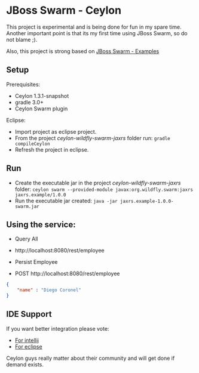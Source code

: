 # JBoss Swarm - Ceylon

This project is experimental and is being done for fun in my spare time. Another important point is that its my first time using JBoss Swarm, so do not blame ;).

Also, this project is strong based on [JBoss Swarm - Examples](https://github.com/wildfly-swarm/wildfly-swarm-examples/tree/master/jpa-jaxrs-cdi)

## Setup

Prerequisites:
- Ceylon 1.3.1-snapshot
- gradle 3.0+
- Ceylon Swarm plugin

Eclipse:
- Import project as eclipse project.
- From the project _ceylon-wildfly-swarm-jaxrs_ folder run: `gradle compileCeylon`
- Refresh the project in eclipse.

## Run

- Create the executable jar in the project _ceylon-wildfly-swarm-jaxrs_ folder: `ceylon swarm --provided-module javax:org.wildfly.swarm:jaxrs jaxrs.example/1.0.0`
- Run the executable jar created: `java -jar jaxrs.example-1.0.0-swarm.jar`

## Using the service:

- Query All
 - http://localhost:8080/rest/employee

- Persist Employee
 - POST http://localhost:8080/rest/employee
```json
{
    "name" : "Diego Coronel"
}
```

## IDE Support

If you want better integration please vote:
- [For intellij](https://github.com/ceylon/ceylon-ide-intellij/issues/513)
- [For eclipse](https://github.com/ceylon/ceylon-ide-eclipse/issues/1835)

Ceylon guys really matter about their community and will get done if demand exists.

